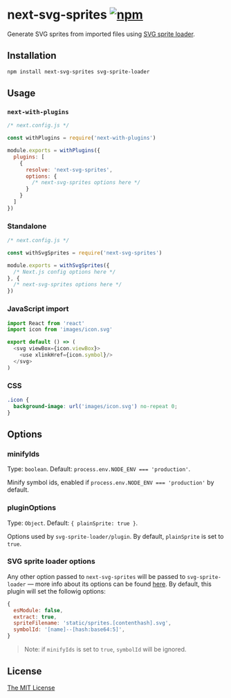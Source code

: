 # next-svg-sprites [![npm][1]][2]

Generate SVG sprites from imported files using [SVG sprite loader][3].

## Installation

```sh
npm install next-svg-sprites svg-sprite-loader
```

## Usage

### `next-with-plugins`

```js
/* next.config.js */

const withPlugins = require('next-with-plugins')

module.exports = withPlugins({
  plugins: [
    {
      resolve: 'next-svg-sprites',
      options: {
        /* next-svg-sprites options here */
      }
    }
  ]
})
```

### Standalone

```js
/* next.config.js */

const withSvgSprites = require('next-svg-sprites')

module.exports = withSvgSprites({
  /* Next.js config options here */
}, {
  /* next-svg-sprites options here */
})
```

### JavaScript import

```js
import React from 'react'
import icon from 'images/icon.svg'

export default () => (
  <svg viewBox={icon.viewBox}>
    <use xlinkHref={icon.symbol}/>
  </svg>
)
```

### CSS

```css
.icon {
  background-image: url('images/icon.svg') no-repeat 0;
}
```

## Options

### minifyIds

Type: `boolean`. Default: `process.env.NODE_ENV === 'production'`.

Minify symbol ids, enabled if `process.env.NODE_ENV === 'production'` by
default.

### pluginOptions

Type: `Object`. Default: `{ plainSprite: true }`.

Options used by `svg-sprite-loader/plugin`. By default, `plainSprite` is set to
`true`.

### SVG sprite loader options

Any other option passed to `next-svg-sprites` will be passed to
`svg-sprite-loader` — more info about its options can be found [here][4]. By
default, this plugin will set the followig options:

```js
{
  esModule: false,
  extract: true,
  spriteFilename: 'static/sprites.[contenthash].svg',
  symbolId: '[name]--[hash:base64:5]',
}
```

> Note: if `minifyIds` is set to `true`, `symbolId` will be ignored.

## License

[The MIT License][license]

[1]: https://img.shields.io/npm/v/next-svg-sprites
[2]: https://www.npmjs.com/package/next-svg-sprites
[3]: https://github.com/JetBrains/svg-sprite-loader
[4]: https://github.com/JetBrains/svg-sprite-loader#configuration
[license]: ./LICENSE
